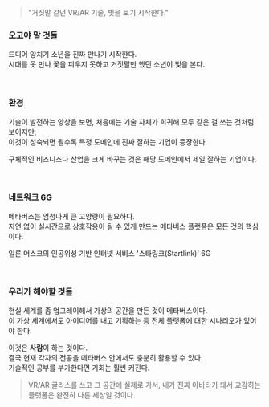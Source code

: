 > "거짓말 같던 VR/AR 기술, 빛을 보기 시작한다."

### 오고야 말 것들

드디어 양치기 소년을 진짜 만나기 시작한다. <br>
시대를 못 만나 꽃을 피우지 못하고 거짓말만 했던 소년이 빛을 본다.

<br>

### 환경

기술이 발전하는 양상을 보면, 처음에는 기술 자체가 희귀해 모두 같은 걸 쓰는 것처럼 보이지만, <br>
이것이 성숙되면 될수록 특정 도메인에 진짜 잘하는 기업이 등장한다.

구체적인 비즈니스나 산업을 크게 바꾸는 것은 해당 도메인에서 제일 잘하는 기업이다.

<br>

### 네트워크 6G

메타버스는 엄청나게 큰 고양량이 필요하다. <br>
지연 없이 실시간으로 상호작용이 될 수 있게 만드는 메타버스 플랫폼은 모든 것의 핵심이다.

일론 머스크의 인공위성 기반 인터넷 서비스 '스타링크(Startlink)' 6G

<br>

### 우리가 해야할 것들

현실 세계를 좀 업그레이해서 가상의 공간을 만든 것이 메타버스이다. <br>
이 가상 세계에서도 아이디어를 내고 기획하는 등 전체 플랫폼에 대한 시나리오가 있어야 한다.

이것은 **사람**이 하는 것이다.<br>
결국 현재 각자의 전공을 메타버스 안에서도 충분히 활용할 수 있다. <br>
기술적인 공부를 부가한다면 기회는 훨씬 커진다. <br>

> VR/AR 글라스를 쓰고 그 공간에 실제로 가서, 내가 진짜 아바타가 돼서 교감하는 플랫폼은 완전히 다른 세상일 것이다.

